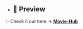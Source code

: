 - ## 🌟 Preview  

✨ Check it out here → **[Movie-Hub](https://sowndhar-movie-hub.netlify.app/)**  

